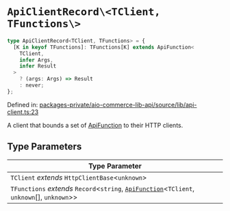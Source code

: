 # `ApiClientRecord\<TClient, TFunctions\>`

```ts
type ApiClientRecord<TClient, TFunctions> = {
  [K in keyof TFunctions]: TFunctions[K] extends ApiFunction<
    TClient,
    infer Args,
    infer Result
  >
    ? (args: Args) => Result
    : never;
};
```

Defined in: [packages-private/aio-commerce-lib-api/source/lib/api-client.ts:23](https://github.com/adobe/aio-commerce-sdk/blob/8cc35111c26be4d9997541cb07f95e4f82dd2c7b/packages-private/aio-commerce-lib-api/source/lib/api-client.ts#L23)

A client that bounds a set of [ApiFunction](ApiFunction.md) to their HTTP clients.

## Type Parameters

| Type Parameter                                                                                                    |
| ----------------------------------------------------------------------------------------------------------------- |
| `TClient` _extends_ `HttpClientBase`\<`unknown`\>                                                                 |
| `TFunctions` _extends_ `Record`\<`string`, [`ApiFunction`](ApiFunction.md)\<`TClient`, `unknown`[], `unknown`\>\> |
